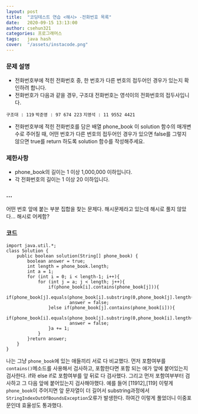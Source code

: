 ```yaml
---
layout: post
title:  "코딩테스트 연습 <해시> -전화번호 목록"
date:   2020-09-15 13:13:00
author: csehun321
categories: 프로그래머스
tags:	java hash
cover:  "/assets/instacode.png"
---
```

### 문제 설명
- 전화번호부에 적힌 전화번호 중, 한 번호가 다른 번호의 접두어인 경우가 있는지 확인하려 합니다.
- 전화번호가 다음과 같을 경우, 구조대 전화번호는 영석이의 전화번호의 접두사입니다.

`구조대 : 119`
`박준영 : 97 674 223`
`지영석 : 11 9552 4421`

- 전화번호부에 적힌 전화번호를 담은 배열 phone_book 이 solution 함수의 매개변수로 주어질 때, 어떤 번호가 다른 번호의 접두어인 경우가 있으면 false를 그렇지 않으면 true를 return 하도록 solution 함수를 작성해주세요.

### 제한사항
- phone_book의 길이는 1 이상 1,000,000 이하입니다.
- 각 전화번호의 길이는 1 이상 20 이하입니다.

### ...
 어떤 번호 앞에 붙는 부분 집합을 찾는 문제다. 해시문제라고 있는데 해시로 풀지 않았다... 해시로 어케함?

### 코드
    import java.util.*;
    class Solution {
        public boolean solution(String[] phone_book) {
            boolean answer = true;
            int length = phone_book.length;
            int a = 1;
            for (int i = 0; i < length-1; i++){
                for (int j = a; j < length; j++){
                    if(phone_book[i].contains(phone_book[j])){
                        if(phone_book[j].equals(phone_book[i].substring(0,phone_book[j].length())))
                            answer = false;
                    }else if(phone_book[j].contains(phone_book[i])){
                        if(phone_book[i].equals(phone_book[j].substring(0,phone_book[i].length())))
                            answer = false;
                    }a += 1;
                }
            }return answer;
        }
    }

나는 그냥 `phone_book`에 있는 애들끼리 서로 다 비교했다. 먼저 포함여부를 `contains()`메소드를 사용해서 검사하고, 포함한다면 포함 되는 애가 앞에 붙어있는지 검사한다.
if와 else if로 포함여부를 앞 뒤로 다 검사했다. 그리고 먼저 포함여부부터 검사하고 그 다음 앞에 붙어있는지 검사해야했다. 예를 들어 [11912],[119] 이렇게 `phone_book`이 주어지면 앞 문자열이 더 길어서 substring과정에서 `StringIndexOutOfBoundsException`오류가 발생한다.
하여간 이렇게 풀었더니 이중포문인데 효율성도 통과했다.
